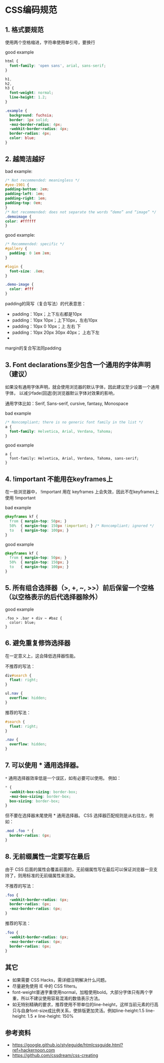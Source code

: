 # CSS编码规范
## 1. 格式要规范
使用两个空格缩进，字符串使用单引号，要换行

good example
```css
html {
  font-family: 'open sans', arial, sans-serif;
}

h1,
h2,
h3 {
  font-weight: normal;
  line-height: 1.2;
}

.example {
  background: fuchsia;
  border: 1px solid;
  -moz-border-radius: 4px;
  -webkit-border-radius: 4px;
  border-radius: 4px;
  color: blue;
}
```

## 2. 越简洁越好
bad example:
```css
/* Not recommended: meaningless */
#yee-1901 {
padding-bottom: 2em;
padding-left: 1em;
padding-right: 1em;
padding-top: 0em;
}
/* Not recommended: does not separate the words “demo” and “image” */
.demoimage {
color: #ffffff
}
```

good example:
```css
/* Recommended: specific */
#gallery {
  padding: 0 1em 2em;
}

#login {
  font-size: .8em;
}

.demo-image {
  color: #fff
}
```

padding的简写（复合写法）的代表意思：
- padding：10px；上下左右都是10px
- padding：10px 10px；上下10px，左右10px
- padding：10px 0 10px；上 左右 下
- padding：10px 20px 30px 40px； 上右下左
- 
margin的复合写法同padding


## 3. Font declarations至少包含一个通用的字体声明（建议）
如果没有通用字体声明，就会使用浏览器的默认字体，因此建议至少设置一个通用字体，
以减少fade(回退)到浏览器默认字体对效果的影响，

通用字体比如：Serif, Sans-serif, cursive, fantasy, Monospace

bad example
```css
/* Noncompliant; there is no generic font family in the list */
a {
  font-family: Helvetica, Arial, Verdana, Tahoma; 
}
```

good example
```
a {
  font-family: Helvetica, Arial, Verdana, Tahoma, sans-serif;
}
```

## 4. !important 不能用在keyframes上
在一些浏览器中， !important 用在 keyframes 上会失效，因此不在keyframes上使用
!important

bad example
```css
@keyframes kf {
  from { margin-top: 50px; }
  50%  { margin-top: 150px !important; } /* Noncompliant; ignored */
  to   { margin-top: 100px; }
}
```

good example
```css
@keyframes kf {
  from { margin-top: 50px; }
  50%  { margin-top: 150px; }
  to   { margin-top: 100px; }
}
```

## 5. 所有组合选择器（>, +, ~, >>）前后保留一个空格（以空格表示的后代选择器除外）
good example
```
.foo > .bar + div ~ #baz {
  color: blue;
}
```

## 6. 避免重复修饰选择器
在一定意义上，这会降低选择器性能。

不推荐的写法：
```css
div#search {
  float: right;
}

ul.nav {
  overflow: hidden;
}
```
推荐的写法：
```css
#search {
  float: right;
}

.nav {
  overflow: hidden;
}
```

## 7. 可以使用 * 通用选择器。
`*` 通用选择器效率低是一个误区，如有必要可以使用。
例如：
```css
* {
  -webkit-box-sizing: border-box;
  -moz-box-sizing: border-box;
  box-sizing: border-box; 
}
```

但不要在选择器末尾使用 * 通用选择器。
CSS 选择器匹配规则是从右往左，例如：
```css
.mod .foo * {
  border-radius: 6px;
}
```

## 8. 无前缀属性一定要写在最后
由于 CSS 后面的属性会覆盖前面的，无前缀属性写在最后可以保证浏览器一旦支持了，则用标准的无前缀属性来渲染。

不推荐的写法：
```css
.foo {
  -webkit-border-radius: 6px;
  border-radius: 6px;
  -moz-border-radius: 6px;
}
```
推荐的写法：
```css
.foo {
  -webkit-border-radius: 6px;
  -moz-border-radius: 6px;
  border-radius: 6px; 
}
```

## 其它
- 如果需要 CSS Hacks，需详细注明解决什么问题。
- 尽量避免使用 IE 中的 CSS filters。
- font-weight普通字重使用normal，加粗使用bold。大部分字体只有两个字重，所以不建议使用容易混淆的数值表示方法。
- 如无特别精确的要求，推荐使用不带单位的line-height，这样当前元素的行高只与自身font-size成比例关系，使排版更加灵活。例如line-height:1.5 line-height: 1.5 ≠ line-height: 150%

## 参考资料
- https://google.github.io/styleguide/htmlcssguide.html?ref=hackernoon.com
- https://github.com/cssdream/css-creating